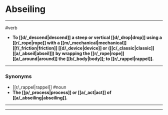 # Abseiling
---
#verb
- **To [[d/_descend|descend]] a steep or vertical [[d/_drop|drop]] using a [[r/_rope|rope]] with a [[m/_mechanical|mechanical]] [[f/_friction|friction]] [[d/_device|device]] or ([[c/_classic|classic]] [[a/_abseil|abseil]]) by wrapping the [[r/_rope|rope]] [[a/_around|around]] the [[b/_body|body]]; to [[r/_rappel|rappel]].**
---
### Synonyms
- [[r/_rappel|rappel]]
#noun
- **The [[p/_process|process]] or [[a/_act|act]] of [[a/_abseiling|abseiling]].**
---
---
